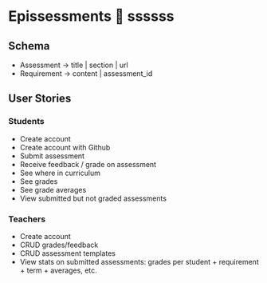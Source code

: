 # Epissessments :snake: ssssss

## Schema

* Assessment -> title | section | url
* Requirement -> content | assessment_id

## User Stories

### Students

* Create account
* Create account with Github
* Submit assessment
* Receive feedback / grade on assessment
* See where in curriculum
* See grades
* See grade averages
* View submitted but not graded assessments

### Teachers

* Create account
* CRUD grades/feedback
* CRUD assessment templates
* View stats on submitted assessments: grades per student + requirement + term + averages, etc.
